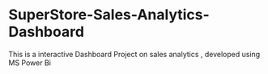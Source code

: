 # SuperStore-Sales-Analytics-Dashboard
This is a interactive Dashboard Project on sales analytics , developed  using  MS Power Bi
